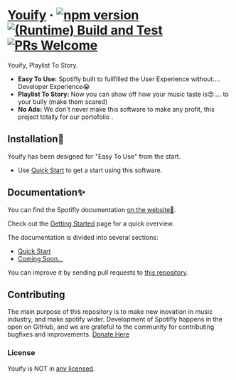 # [Youify](https://react.dev/) &middot; [![npm version](https://img.shields.io/npm/v/react.svg?style=flat)](https://www.npmjs.com/package/react) [![(Runtime) Build and Test](https://github.com/facebook/react/actions/workflows/runtime_build_and_test.yml/badge.svg)](https://github.com/facebook/react/actions/workflows/runtime_build_and_test.yml) [![PRs Welcome](https://img.shields.io/badge/PRs-welcome-brightgreen.svg)](https://legacy.reactjs.org/docs/how-to-contribute.html#your-first-pull-request)

Youify, Playlist To Story.

* **Easy To Use:** Spotifly built to fullfilled the User Experience without.... Developer Experience😭
* **Playlist To Story:** Now you can show off how your music taste is😍.... to your bully (make them scared)
* **No Ads:** We don't never make this software to make any profit, this project totally for our portofolio .

## Installation🚀

Youify has been designed for "Easy To Use" from the start.

* Use [Quick Start](https://youtube.com) to get a start using this software.

## Documentation✨

You can find the Spotifly documentation [on the website🏡](https://youtube.com/).

Check out the [Getting Started](https://youtube.com) page for a quick overview.

The documentation is divided into several sections:

* [Quick Start](https://youtube.com)
* [Coming Soon...](https://youtube.com)

You can improve it by sending pull requests to [this repository](https://github.com/Pashyaaaa/youify).

## Contributing

The main purpose of this repository is to make new inovation in music industry, and make spotify wider. Development of Spotifly happens in the open on GitHub, and we are grateful to the community for contributing bugfixes and improvements.
[Donate Here](https://saweria.co/Vyanz)

### License

Youify is NOT in [any licensed](./LICENSE).
